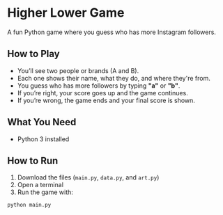 
# Higher Lower Game

A fun Python game where you guess who has more Instagram followers.

## How to Play

- You’ll see two people or brands (A and B).
- Each one shows their name, what they do, and where they're from.
- You guess who has more followers by typing **"a"** or **"b"**.
- If you’re right, your score goes up and the game continues.
- If you’re wrong, the game ends and your final score is shown.

## What You Need

- Python 3 installed

## How to Run

1. Download the files (`main.py`, `data.py`, and `art.py`)
2. Open a terminal
3. Run the game with:

```bash
python main.py
```
